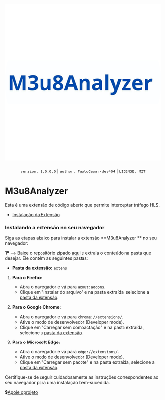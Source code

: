 <div align="center">
  <h1><img src="extens\icons\favicon-128x128.png"></h1>
</div>

<p align="center">
  <code>version: 1.0.0.0</code> | <code>author: PauloCesar-dev404</code> | <code>LICENSE: MIT</code>
</p>


# M3u8Analyzer

Esta é uma extensão de código aberto que permite interceptar tráfego HLS.

- [Instalação da Extensão](#instalando-a-extensão-no-seu-navegador)

### Instalando a extensão no seu navegador

Siga as etapas abaixo para instalar a extensão **M3u8Analyzer
** no seu navegador:

**1º** --> Baixe o repositório zipado [aqui](https://github.com/PauloCesar-dev404/M3u8AnalyzerM3u8Analyzer-Extension-/archive/refs/heads/main.zip) e extraia o conteúdo na pasta que desejar. Ele contém as seguintes pastas:
- **Pasta da extensão:** `extens`


1. **Para o Firefox:**
   - Abra o navegador e vá para `about:addons`.
   - Clique em "Instalar do arquivo" e na pasta extraída, selecione a [pasta da extensão](#pasta-da-extensão-extens).

2. **Para o Google Chrome:**
   - Abra o navegador e vá para `chrome://extensions/`.
   - Ative o modo de desenvolvedor (Developer mode).
   - Clique em "Carregar sem compactação" e na pasta extraída, selecione a [pasta da extensão](#pasta-da-extensão-extens).

3. **Para o Microsoft Edge:**
   - Abra o navegador e vá para `edge://extensions/`.
   - Ative o modo de desenvolvedor (Developer mode).
   - Clique em "Carregar sem pacote" e na pasta extraída, selecione a [pasta da extensão](#pasta-da-extensão-extens).

Certifique-se de seguir cuidadosamente as instruções correspondentes ao seu navegador para uma instalação bem-sucedida.

 💲[Apoie oprojeto](https://apoia.se/m3u8analyzer-extension)